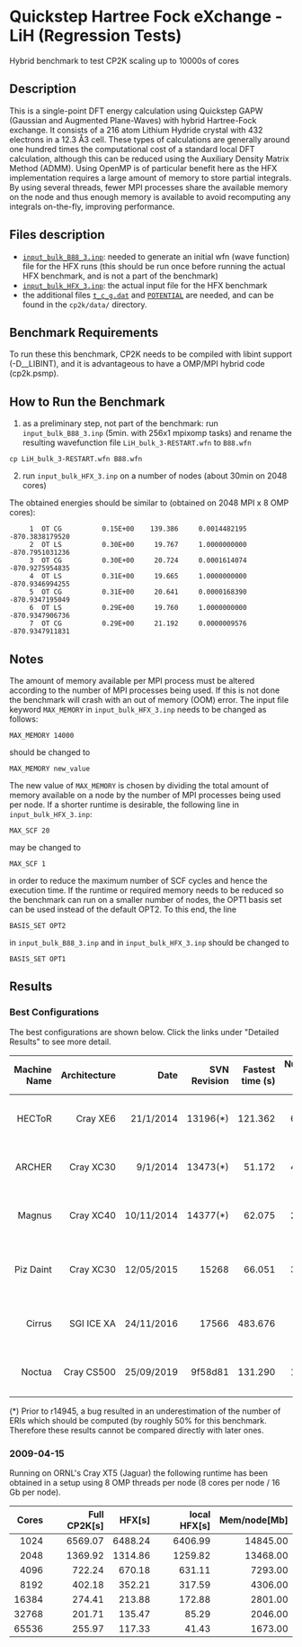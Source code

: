 # Quickstep Hartree Fock eXchange - LiH (Regression Tests)

Hybrid benchmark to test CP2K scaling up to 10000s of cores

## Description

This is a single-point DFT energy calculation using Quickstep GAPW (Gaussian and Augmented Plane-Waves) with hybrid Hartree-Fock exchange. It consists of a 216 atom Lithium Hydride crystal with 432 electrons in a 12.3 Å3 cell. These types of calculations are generally around one hundred times the computational cost of a standard local DFT calculation, although this can be reduced using the Auxiliary Density Matrix Method (ADMM). Using OpenMP is of particular benefit here as the HFX implementation requires a large amount of memory to store partial integrals. By using several threads, fewer MPI processes share the available memory on the node and thus enough memory is available to avoid recomputing any integrals on-the-fly, improving performance.

## Files description

- [`input_bulk_B88_3.inp`](input_bulk_B88_3.inp): needed to generate an initial wfn (wave function) file for the HFX runs (this should be run once before running the actual HFX benchmark, and is not a part of the benchmark)
- [`input_bulk_HFX_3.inp`](input_bulk_HFX_3.inp): the actual input file for the HFX benchmark
- the additional files [`t_c_g.dat`](../../../data/t_c_g.dat) and [`POTENTIAL`](../../..//data/POTENTIAL) are needed, and can be found in the `cp2k/data/` directory.

## Benchmark Requirements

To run these this benchmark, CP2K needs to be compiled with libint support (-D__LIBINT), and it is advantageous to have a OMP/MPI hybrid code (cp2k.psmp). 

## How to Run the Benchmark

1) as a preliminary step, not part of the benchmark: run `input_bulk_B88_3.inp` (5min. with 256x1 mpixomp tasks) and rename the resulting wavefunction file `LiH_bulk_3-RESTART.wfn` to `B88.wfn`

```
cp LiH_bulk_3-RESTART.wfn B88.wfn
```

2) run `input_bulk_HFX_3.inp` on a number of nodes (about 30min on 2048 cores)

The obtained energies should be similar to (obtained on 2048 MPI x 8 OMP cores):

```
     1  OT CG          0.15E+00    139.386     0.0014482195     -870.3838179520
     2  OT LS          0.30E+00     19.767     1.0000000000     -870.7951031236
     3  OT CG          0.30E+00     20.724     0.0001614074     -870.9275954835
     4  OT LS          0.31E+00     19.665     1.0000000000     -870.9346994255
     5  OT CG          0.31E+00     20.641     0.0000168390     -870.9347195049
     6  OT LS          0.29E+00     19.760     1.0000000000     -870.9347906736
     7  OT CG          0.29E+00     21.192     0.0000009576     -870.9347911831
```

## Notes

The amount of memory available per MPI process must be altered according to the number of MPI processes being used. If this is not done the benchmark will crash with an out of memory (OOM) error. The input file keyword `MAX_MEMORY` in `input_bulk_HFX_3.inp` needs to be changed as follows:

```
MAX_MEMORY 14000
```

should be changed to

```
MAX_MEMORY new_value
```

The new value of `MAX_MEMORY` is chosen by dividing the total amount of memory available on a node by the number of MPI processes being used per node.
If a shorter runtime is desirable, the following line in `input_bulk_HFX_3.inp`:

```
MAX_SCF 20
```

may be changed to

```
MAX_SCF 1
```

in order to reduce the maximum number of SCF cycles and hence the execution time.
If the runtime or required memory needs to be reduced so the benchmark can run on a smaller number of nodes, the OPT1 basis set can be used instead of the default OPT2. To this end, the line

```
BASIS_SET OPT2
```

in `input_bulk_B88_3.inp` and in `input_bulk_HFX_3.inp` should be changed to

```
BASIS_SET OPT1
```

## Results

### Best Configurations

The best configurations are shown below. Click the links under "Detailed Results" to see more detail.

| Machine Name | Architecture | Date       | SVN Revision | Fastest time (s) | Number of cores | Number of threads                  | Detailed results |
| ------------:| ------------:| ----------:| ------------:| ----------------:| ---------------:| ----------------------------------:| ----------------:|
| HECToR       | Cray XE6     | 21/1/2014  | 13196(*)     | 121.362          | 65536           | 8 OMP threads per MPI task	        | [hector-lih-hfx](https://www.cp2k.org/performance:hector-lih-hfx) |
| ARCHER	   | Cray XC30	  | 9/1/2014   | 13473(*)	  | 51.172	         | 49152           | 6 OMP threads per MPI task	        | [archer-lih-hfx](https://www.cp2k.org/performance:archer-lih-hfx) |
| Magnus	   | Cray XC40	  | 10/11/2014 | 14377(*)	  | 62.075	         | 24576           | 4 OMP threads per MPI task	        | [magnus-lih-hfx](https://www.cp2k.org/performance:magnus-lih-hfx) |
| Piz Daint	   | Cray XC30	  | 12/05/2015 | 15268        | 66.051	         | 32768           | 4 OMP threads per MPI task, no GPU	| [piz-daint-lih-hfx](https://www.cp2k.org/performance:piz-daint-lih-hfx) |
| Cirrus	   | SGI ICE XA	  | 24/11/2016 | 17566	      | 483.676	         | 2016            | 6 OMP threads per MPI task	        | [cirrus-lih-hfx](https://www.cp2k.org/performance:cirrus-lih-hfx) |
| Noctua	   | Cray CS500	  | 25/09/2019 | 9f58d81      | 131.290	         | 10240           | 4 OMP thread per MPI task	        | [noctua-lih-hfx](https://www.cp2k.org/performance:noctua-lih-hfx) |

(*) Prior to r14945, a bug resulted in an underestimation of the number of ERIs which should be computed (by roughly 50% for this benchmark. Therefore these results cannot be compared directly with later ones.

### 2009-04-15

Running on ORNL's Cray XT5 (Jaguar) the following runtime has been obtained in a setup using 8 OMP threads per node (8 cores per node / 16 Gb per node).

| Cores | Full CP2K[s] | HFX[s]  | local HFX[s] | Mem/node[Mb] |
| -----:| ------------:| -------:| ------------:| ------------:|
|  1024 |      6569.07 | 6488.24 |      6406.99 |     14845.00 |
|  2048 |      1369.92 | 1314.86 |      1259.82 |     13468.00 |
|  4096 |       722.24 |  670.18 |       631.11 |      7293.00 |
|  8192 |       402.18 |  352.21 |       317.59 |      4306.00 |
| 16384 |       274.41 |  213.88 |       172.88 |      2801.00 |
| 32768 |       201.71 |  135.47 |        85.29 |      2046.00 |
| 65536 |       255.97 |  117.33 |        41.43 |      1673.00 |
